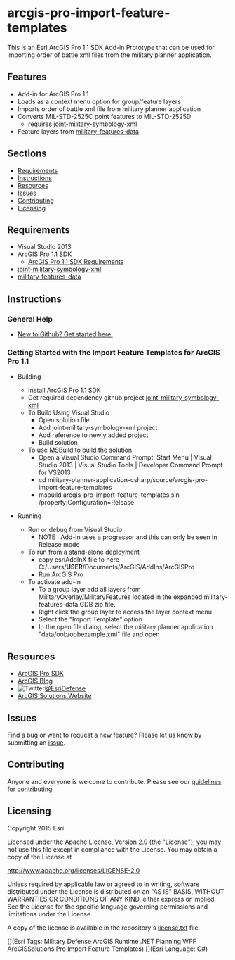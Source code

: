 # arcgis-pro-import-feature-templates

This is an Esri ArcGIS Pro 1.1 SDK Add-in Prototype that can be used for importing order of battle xml files from the military planner application.

## Features

* Add-in for ArcGIS Pro 1.1
* Loads as a context menu option for group/feature layers
* Imports order of battle xml file from military planner application
* Converts MIL-STD-2525C point features to MIL-STD-2525D
	* requires [joint-military-symbology-xml](https://github.com/Esri/joint-military-symbology-xml)
* Feature layers from [military-features-data](https://github.com/Esri/military-features-data/tree/master/data/mil2525d/core_data/gdbs/MilitaryOverlay.gdb.zip)

## Sections

* [Requirements](#requirements)
* [Instructions](#instructions)
* [Resources](#resources)
* [Issues](#issues)
* [Contributing](#contributing)
* [Licensing](#licensing)

## Requirements

* Visual Studio 2013
* ArcGIS Pro 1.1 SDK
	* [ArcGIS Pro 1.1 SDK Requirements](https://pro.arcgis.com/en/pro-app/sdk/)
* [joint-military-symbology-xml](https://github.com/Esri/joint-military-symbology-xml)
* [military-features-data](https://github.com/Esri/military-features-data/tree/master/data/mil2525d/core_data/gdbs/MilitaryOverlay.gdb.zip)

## Instructions

### General Help

* [New to Github? Get started here.](http://htmlpreview.github.com/?https://github.com/Esri/esri.github.com/blob/master/help/esri-getting-to-know-github.html)

### Getting Started with the Import Feature Templates for ArcGIS Pro 1.1

* Building
	* Install ArcGIS Pro 1.1 SDK
	* Get required dependency github project [joint-military-symbology-xml](https://github.com/Esri/joint-military-symbology-xml)
	* To Build Using Visual Studio
		* Open solution file
		* Add joint-military-symbology-xml project
		* Add reference to newly added project
		* Build solution
	* To use MSBuild to build the solution
		* Open a Visual Studio Command Prompt: Start Menu | Visual Studio 2013 | Visual Studio Tools | Developer Command Prompt for VS2013
		* cd military-planner-application-csharp/source/arcgis-pro-import-feature-templates
		* msbuild arcgis-pro-import-feature-templates.sln /property:Configuration=Release

* Running
	* Run or debug from Visual Studio
		* NOTE : Add-in uses a progressor and this can only be seen in Release mode
	* To run from a stand-alone deployment
        * copy esriAddInX file to here C:/Users/<b>USER</b>/Documents/ArcGIS/AddIns/ArcGISPro
		* Run ArcGIS Pro
	* To activate add-in
		* To a group layer add all layers from MilitaryOverlay/MilitaryFeatures located in the expanded military-features-data GDB zip file.
		* Right click the group layer to access the layer context menu
		* Select the "Import Template" option
		* In the open file dialog, select the military planner application "data/oob/oobexample.xml" file and open

## Resources

* [ArcGIS Pro SDK](https://pro.arcgis.com/en/pro-app/sdk/)
* [ArcGIS Blog](http://blogs.esri.com/esri/arcgis/)
* ![Twitter](https://g.twimg.com/twitter-bird-16x16.png)[@EsriDefense](http://twitter.com/EsriDefense)
* [ArcGIS Solutions Website](http://solutions.arcgis.com/military/)

## Issues

Find a bug or want to request a new feature?  Please let us know by submitting an [issue](https://github.com/ArcGIS/military-planner-application-csharp/issues).

## Contributing

Anyone and everyone is welcome to contribute. Please see our [guidelines for contributing](https://github.com/esri/contributing).

## Licensing

Copyright 2015 Esri

Licensed under the Apache License, Version 2.0 (the "License");
you may not use this file except in compliance with the License.
You may obtain a copy of the License at

   http://www.apache.org/licenses/LICENSE-2.0

Unless required by applicable law or agreed to in writing, software
distributed under the License is distributed on an "AS IS" BASIS,
WITHOUT WARRANTIES OR CONDITIONS OF ANY KIND, either express or implied.
See the License for the specific language governing permissions and
limitations under the License.

A copy of the license is available in the repository's [license.txt](license.txt) file.

[](Esri Tags: Military Defense ArcGIS Runtime .NET Planning WPF ArcGISSolutions Pro Import Feature Templates)
[](Esri Language: C#) 
